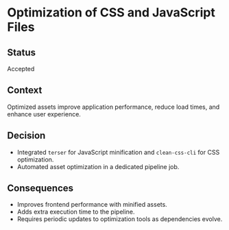 # Optimization of CSS and JavaScript Files

## Status
Accepted

## Context
Optimized assets improve application performance, reduce load times, and enhance user experience.

## Decision
- Integrated `terser` for JavaScript minification and `clean-css-cli` for CSS optimization.
- Automated asset optimization in a dedicated pipeline job.

## Consequences
- Improves frontend performance with minified assets.
- Adds extra execution time to the pipeline.
- Requires periodic updates to optimization tools as dependencies evolve.

